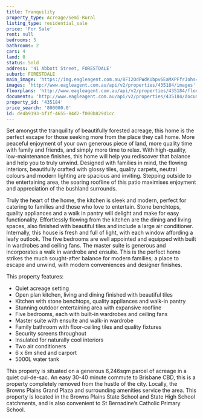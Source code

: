 ```yaml
---
title: Tranquility
property_type: Acreage/Semi-Rural
listing_type: residential_sale
price: 'For Sale'
rent: null
bedrooms: 5
bathrooms: 2
cars: 4
land: 0
status: Sold
address: '41 Abbott Street, FORESTDALE'
suburb: FORESTDALE
main_image: 'https://img.eagleagent.com.au/8FI2OdFWdKUbpv6EaMXPFfrJohs=/1280x854/smart/https://s3-us-west-2.amazonaws.com/eagleagent-orig/images/6821436/126346730-image-M.jpg'
images: 'http://www.eagleagent.com.au/api/v2/properties/435184/images'
floorplans: 'http://www.eagleagent.com.au/api/v2/properties/435184/floorplans'
documents: 'http://www.eagleagent.com.au/api/v2/properties/435184/documents'
property_id: '435184'
price_search: '800000.0'
id: de4b9193-bf1f-4655-84d2-f000b829d1cc
---
```

Set amongst the tranquility of beautifully forested acreage, this home is the perfect escape for those seeking more from the place they call home. More peaceful enjoyment of your own generous piece of land, more quality time with family and friends, and simply more time to relax. With high-quality, low-maintenance finishes, this home will help you rediscover that balance and help you to truly unwind. Designed with families in mind, the flowing interiors, beautifully crafted with glossy tiles, quality carpets, neutral colours and modern lighting are spacious and inviting. Stepping outside to the entertaining area, the soaring roofline of this patio maximises enjoyment and appreciation of the bushland surrounds.

Truly the heart of the home, the kitchen is sleek and modern, perfect for catering to families and those who love to entertain. Stone benchtops, quality appliances and a walk in pantry will delight and make for easy functionality. Effortlessly flowing from the kitchen are the dining and living spaces, also finished with beautiful tiles and include a large air conditioner. Internally, this house is fresh and full of light, with each window affording a leafy outlook. The five bedrooms are well appointed and equipped with built in wardrobes and ceiling fans. The master suite is generous and incorporates a walk in wardrobe and ensuite. This is the perfect home strikes the much sought-after balance for modern families; a place to escape and unwind, with modern conveniences and designer finishes.

This property features:

*  Quiet acreage setting
*  Open plan kitchen, living and dining finished with beautiful tiles
*  Kitchen with stone benchtops, quality appliances and walk-in pantry
*  Stunning outdoor entertaining area with expansive roofline
*  Five bedrooms, each with built-in wardrobes and ceiling fans
*  Master suite with ensuite and walk-in wardrobe
*  Family bathroom with floor-ceiling tiles and quality fixtures
*  Security screens throughout
*  Insulated for naturally cool interiors
*  Two air conditioners
*  6 x 6m shed and carport
*  5000L water tank

This property is situated on a generous 6,246sqm parcel of acreage in a quiet cul-de-sac. An easy 30-40 minute commute to Brisbane CBD, this is a property completely removed from the hustle of the city. Locally, the Browns Plains Grand Plaza and surrounding amenities service the area. This property is located in the Browns Plains State School and State High School catchments, and is also convenient to St Bernadine’s Catholic Primary School.
